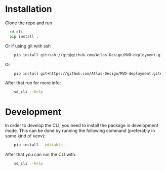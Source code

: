 # Installation
Clone the repo and run
```bash
  cd cli 
  pip install .
```
Or if using git with ssh
```bash
    pip install git+ssh://git@github.com/Atlas-Design/MVD-deployment.git#subdirectory=cli
```
Or
```bash
    pip install git+https://github.com/Atlas-Design/MVD-deployment.git#subdirectory=cli
```

After that run for more info:
```bash
    sd_cli --help
```

# Development
In order to develop the CLI, you need to install the package in development mode. This can be done by running the following command (preferably in some kind of venv):
```bash
    pip install --editable .
```

After that you can run the CLI with:
```bash
    sd_cli --help
```
